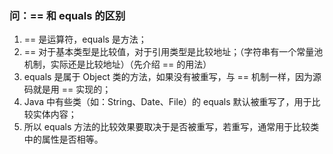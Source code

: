 ### 问：== 和 equals 的区别
1. == 是运算符，equals 是方法；
1. == 对于基本类型是比较值，对于引用类型是比较地址；（字符串有一个常量池机制，实际还是比较地址）（先介绍 == 的用法）
1. equals 是属于 Object 类的方法，如果没有被重写，与 == 机制一样，因为源码就是用 == 实现的；
1. Java 中有些类（如：String、Date、File）的 equals 默认被重写了，用于比较实体内容；
1. 所以 equals 方法的比较效果要取决于是否被重写，若重写，通常用于比较类中的属性是否相等。